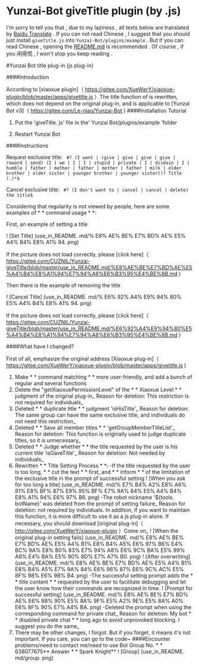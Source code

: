 # Yunzai-Bot giveTitle plugin (by .js)
I'm sorry to tell you that , due to my laziness , all texts below are translated by [Baidu Translate](https://fanyi.baidu.com/) .
If you can not read Chinese , I suggest that you should just install `giveTitle.js` into `Yunzai-Bot/plugins/example` .
But if you can read Chinese , opening the [README.md](https://gitee.com/CUZNIL/Yunzai-giveTitle/blob/master/README.md) is recommended .
Of course , if you 闲得慌 , I won't stop you keep reading .



#Yunzai Bot title plug-in (js plug-in)

####Introduction

According to [xiaoxue plugin]（ https://gitee.com/XueWerY/xiaoxue-plugin/blob/master/apps/givetitle.js ）The title function of is rewritten, which does not depend on the original plug-in, and is applicable to [Yunzai Bot v3]（ https://gitee.com/Le-niao/Yunzai-Bot )
####Installation Tutorial

1. Put the 'giveTitle. js' file in the' Yunzai Bot/plugins/example 'folder

2. Restart Yunzai Bot

####Instructions

Request exclusive title: ` #? (I want | (give | give | give | give | reward | send) (I | we | I | I | stupid | private | I | disdain | I | humble | father | mother | father | mother | father | milk | elder brother | elder sister | younger brother | younger sister))? Title (.)*$`

Cancel exclusive title: ` #? (I don't want to | cancel | cancel | delete) the title$`

Considering that regularity is not viewed by people, here are some examples of * * command usage * *:

First, an example of setting a title

! [Set Title] (use_in_README. md/% E8% AE% BE% E7% BD% AE% E5% A4% B4% E8% A1% 94. png)

If the picture does not load correctly, please [click here]（ https://gitee.com/CUZNIL/Yunzai-giveTitle/blob/master/use_in_README.md/%E8%AE%BE%E7%BD%AE%E5%A4%B4%E8%A1%94%E7%94%A8%E6%B3%95%E4%BE%8B.md )

Then there is the example of removing the title

! [Cancel Title] (use_in_README. md/% E6% 92% A4% E9% 94% 80% E5% A4% B4% E8% A1% 94. png)

If the picture does not load correctly, please [click here]（ https://gitee.com/CUZNIL/Yunzai-giveTitle/blob/master/use_in_README.md/%E6%92%A4%E9%94%80%E5%A4%B4%E8%A1%94%E7%94%A8%E6%B3%95%E4%BE%8B.md )

####What have I changed?

First of all, emphasize the original address [Xiaoxue plug-in]（ https://gitee.com/XueWerY/xiaoxue-plugin/blob/master/apps/givetitle.js )

1. Make * * command matching * * more user-friendly, and add a bunch of regular and several functions
2. Delete the "getXiaoxuePermissionLevel" of the * * Xiaoxue Level * * judgment of the original plug-in_ Reason for deletion: This restriction is not required for individuals_
3. Deleted * * duplicate title * * judgment 'isHisTitle'_ Reason for deletion: The same group can have the same exclusive title, and individuals do not need this restriction_
4. Deleted * * Save all member titles * * 'getGroupMemberTitleList'_ Reason for deletion: This function is originally used to judge duplicate titles, so it is unnecessary_
5. Deleted * * Judge whether * * the title requested by the user is his current title 'isGaveTitle'_ Reason for deletion: Not needed by individuals_
6. Rewritten * * Title Setting Process * *:
-If the title requested by the user is too long, * * cut the text * * first, and * * inform * * of the limitation of the exclusive title in the prompt of successful setting
! [When you ask for too long a title] (use_in_README. md/% E7% B4% A2% E8% A6% 81% E8% BF% 87% E9% 95% BF% E7% 9A% 84% E5% A4% B4% E8% A1% 94% E6% 97% B6. png)
-The robot nickname '${tools. botName}' was deleted from the prompt of setting failure_ Reason for deletion: not required by individuals. In addition, if you want to maintain this function, it is more difficult to use it as a js plug-in alone. If necessary, you should download [original plug-in]（ http://gitee.com/XueWerY/xiaoxue-plugin ）Come on_
! [When the original plug-in setting fails] (use_in_README. md/% E8% AE% BE% E7% BD% AE% E5% A4% B1% E8% B4% A5% E6% 97% B6% E4% BC% 9A% E8% B0% 83% E7% 94% A8% E6% 9C% BA% E5% 99% A8% E4% BA% E5% 90% 8D% E7% A7% B0. png)
! [After overwriting] (use_in_README. md/% E8% AE% BE% E7% BD% AE% E5% A4% B1% E8% B4% A5% E7% 9A% 84% E6% 96% 87% E6% 9C% AC% E5% 8F% 98% E6% 9B% B4. png)
-The successful setting prompt adds the * * title content * * requested by the user to facilitate debugging and let the user know how their commands are recognized in time.
! [Prompt for successful setting] (use_in_README. md/% E8% AE% BE% E7% BD% AE% E6% 88% 90% E5% 8A% 9F% E5% A2% 9E% E5% 8A% A0% E6% 8F% 90% E7% A4% BA. png)
-Deleted the prompt when using the corresponding command for private chat_ Reason for deletion: My bot * * disabled private chat * * long ago to avoid unprovoked blocking. I suggest you do the same_
7. There may be other changes, I forgot. But if you forget, it means it's not important. If you care, you can go to the code~
####Encounter problems/need to contact me/need to use Bot
Group No. * * 638077675**
Answer * * Spark Knight**
! [Group] (use_in_README. md/group. png)